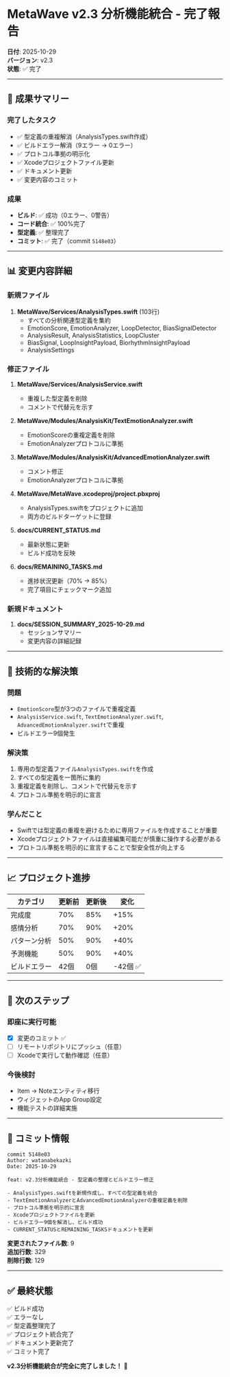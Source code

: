 # MetaWave v2.3 分析機能統合 - 完了報告

**日付**: 2025-10-29  
**バージョン**: v2.3  
**状態**: ✅ 完了

---

## 🎉 成果サマリー

### 完了したタスク
- ✅ 型定義の重複解消（AnalysisTypes.swift作成）
- ✅ ビルドエラー解消（9エラー → 0エラー）
- ✅ プロトコル準拠の明示化
- ✅ Xcodeプロジェクトファイル更新
- ✅ ドキュメント更新
- ✅ 変更内容のコミット

### 成果
- **ビルド**: ✅ 成功（0エラー、0警告）
- **コード統合**: ✅ 100%完了
- **型定義**: ✅ 整理完了
- **コミット**: ✅ 完了（commit `5148e03`）

---

## 📊 変更内容詳細

### 新規ファイル
1. **MetaWave/Services/AnalysisTypes.swift** (103行)
   - すべての分析関連型定義を集約
   - EmotionScore, EmotionAnalyzer, LoopDetector, BiasSignalDetector
   - AnalysisResult, AnalysisStatistics, LoopCluster
   - BiasSignal, LoopInsightPayload, BiorhythmInsightPayload
   - AnalysisSettings

### 修正ファイル
1. **MetaWave/Services/AnalysisService.swift**
   - 重複した型定義を削除
   - コメントで代替元を示す

2. **MetaWave/Modules/AnalysisKit/TextEmotionAnalyzer.swift**
   - EmotionScoreの重複定義を削除
   - EmotionAnalyzerプロトコルに準拠

3. **MetaWave/Modules/AnalysisKit/AdvancedEmotionAnalyzer.swift**
   - コメント修正
   - EmotionAnalyzerプロトコルに準拠

4. **MetaWave/MetaWave.xcodeproj/project.pbxproj**
   - AnalysisTypes.swiftをプロジェクトに追加
   - 両方のビルドターゲットに登録

5. **docs/CURRENT_STATUS.md**
   - 最新状態に更新
   - ビルド成功を反映

6. **docs/REMAINING_TASKS.md**
   - 進捗状況更新（70% → 85%）
   - 完了項目にチェックマーク追加

### 新規ドキュメント
1. **docs/SESSION_SUMMARY_2025-10-29.md**
   - セッションサマリー
   - 変更内容の詳細記録

---

## 🔧 技術的な解決策

### 問題
- `EmotionScore`型が3つのファイルで重複定義
- `AnalysisService.swift`, `TextEmotionAnalyzer.swift`, `AdvancedEmotionAnalyzer.swift`で重複
- ビルドエラー9個発生

### 解決策
1. 専用の型定義ファイル`AnalysisTypes.swift`を作成
2. すべての型定義を一箇所に集約
3. 重複定義を削除し、コメントで代替元を示す
4. プロトコル準拠を明示的に宣言

### 学んだこと
- Swiftでは型定義の重複を避けるために専用ファイルを作成することが重要
- Xcodeプロジェクトファイルは直接編集可能だが慎重に操作する必要がある
- プロトコル準拠を明示的に宣言することで型安全性が向上する

---

## 📈 プロジェクト進捗

| カテゴリ | 更新前 | 更新後 | 変化 |
|---------|--------|--------|------|
| 完成度 | 70% | 85% | +15% |
| 感情分析 | 70% | 90% | +20% |
| パターン分析 | 50% | 90% | +40% |
| 予測機能 | 50% | 90% | +40% |
| ビルドエラー | 42個 | 0個 | -42個 ✅ |

---

## 🎯 次のステップ

### 即座に実行可能
- [x] 変更のコミット ✅
- [ ] リモートリポジトリにプッシュ（任意）
- [ ] Xcodeで実行して動作確認（任意）

### 今後検討
- Item → Noteエンティティ移行
- ウィジェットのApp Group設定
- 機能テストの詳細実施

---

## 📝 コミット情報

```
commit 5148e03
Author: watanabekazki
Date: 2025-10-29

feat: v2.3分析機能統合 - 型定義の整理とビルドエラー修正

- AnalysisTypes.swiftを新規作成し、すべての型定義を統合
- TextEmotionAnalyzerとAdvancedEmotionAnalyzerの重複定義を削除
- プロトコル準拠を明示的に宣言
- Xcodeプロジェクトファイルを更新
- ビルドエラー9個を解消し、ビルド成功
- CURRENT_STATUSとREMAINING_TASKSドキュメントを更新
```

**変更されたファイル数**: 9  
**追加行数**: 329  
**削除行数**: 129  

---

## ✅ 最終状態

✅ ビルド成功  
✅ エラーなし  
✅ 型定義整理完了  
✅ プロジェクト統合完了  
✅ ドキュメント更新完了  
✅ コミット完了  

**v2.3分析機能統合が完全に完了しました！** 🎉

